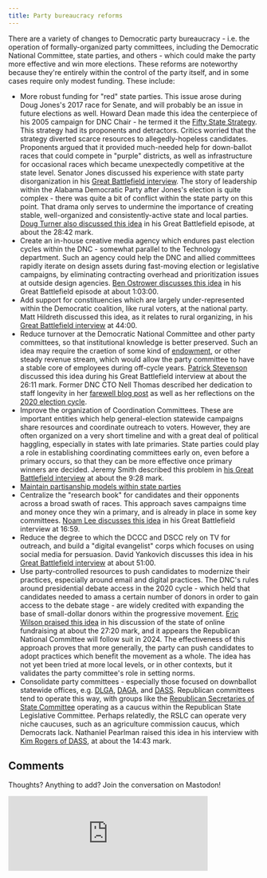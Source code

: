 ```yaml
---
title: Party bureaucracy reforms
---
```


There are a variety of changes to Democratic party bureaucracy - i.e. the operation of formally-organized party committees, including the Democratic National Committee, state parties, and others - which could make the party more effective and win more elections. These reforms are noteworthy because they're entirely within the control of the party itself, and in some cases require only modest funding. These include:

* More robust funding for "red" state parties. This issue arose during Doug Jones's 2017 race for Senate, and will probably be an issue in future elections as well. Howard Dean made this idea the centerpiece of his 2005 campaign for DNC Chair - he termed it the [Fifty State Strategy](https://democrats.org/the-50-state-strategy/). This strategy had its proponents and detractors. Critics worried that the strategy diverted scarce resources to allegedly-hopeless candidates. Proponents argued that it provided much-needed help for down-ballot races that could compete in "purple" districts, as well as infrastructure for occasional races which became unexpectedly competitive at the state level. Senator Jones discussed his experience with state party disorganization in his [Great Battlefield interview](https://www.resistancedashboard.com/node/1141). The story of leadership within the Alabama Democratic Party after Jones's election is quite complex - there was quite a bit of conflict within the state party on this point. That drama only serves to undermine the importance of creating stable, well-organized and consistently-active state and local parties. [Doug Turner also discussed this idea](https://www.resistancedashboard.com/node/1149) in his Great Battlefield episode, at about the 28:42 mark.
* Create an in-house creative media agency which endures past election cycles within the DNC - somewhat parallel to the Technology department. Such an agency could help the DNC and allied committees rapidly iterate on design assets during fast-moving election or legislative campaigns, by eliminating contracting overhead and prioritization issues at outside design agencies. [Ben Ostrower discusses this idea](https://www.resistancedashboard.com/node/1014) in his Great Battlefield episode at about 1:03:00.
* Add support for constituencies which are largely under-represented within the Democratic coalition, like rural voters, at the national party. Matt Hildreth discussed this idea, as it relates to rural organizing, in his [Great Battlefield interview](https://www.resistancedashboard.com/node/979) at 44:00.
* Reduce turnover at the Democratic National Committee and other party committees, so that institutional knowledge is better preserved. Such an idea may require the craetion of some kind of [endowment](https://codehopelabs.com/ideas/infrastructure-endowment.html), or other steady revenue stream, which would allow the party committee to have a stable core of employees during off-cycle years. [Patrick Stevenson](https://www.resistancedashboard.com/node/582) discussed this idea during his Great Battlefield interview at about the 26:11 mark. Former DNC CTO Nell Thomas described her dedication to staff longevity in her [farewell blog post](https://medium.com/democratictech/reflecting-on-dnc-tech-in-2022-597287f10d67) as well as her reflections on the [2020 election cycle](https://medium.com/democratictech/breaking-the-boom-and-bust-cycle-955643e48949). 
* Improve the organization of Coordination Committees. These are important entities which help general-election statewide campaigns share resources and coordinate outreach to voters. However, they are often organized on a very short timeline and with a great deal of political haggling, especially in states with late primaries. State parties could play a role in establishing coordinating committees early on, even before a primary occurs, so that they can be more effective once primary winners are decided. Jeremy Smith described this problem in [his Great Battlefield interview](https://www.resistancedashboard.com/node/805) at about the 9:28 mark.
* [Maintain partisanship models within state parties](https://codehopelabs.com/ideas/state-party-partisanship-model.html)
* Centralize the "research book" for candidates and their opponents across a broad swath of races. This approach saves campaigns time and money once they win a primary, and is already in place in some key committees. [Noam Lee discusses this idea](https://www.resistancedashboard.com/node/1128) in his Great Battlefield interview at 16:59.
* Reduce the degree to which the DCCC and DSCC rely on TV for outreach, and build a "digital evangelist" corps which focuses on using social media for persuasion. David Yankovich discusses this idea in his [Great Battlefield interview](https://www.resistancedashboard.com/node/1109) at about 51:00.
* Use party-controlled resources to push candidates to modernize their practices, especially around email and digital practices. The DNC's rules around presidential debate access in the 2020 cycle - which held that candidates needed to amass a certain number of donors in order to gain access to the debate stage - are widely credited with expanding the base of small-dollar donors within the progressive movement. [Eric Wilson praised this idea](https://podcast.startupcaucus.com/1833138/11825937-conversation-the-state-of-online-campaign-fundraising) in his discussion of the state of online fundraising at about the 27:20 mark, and it appears the Republican National Committee will follow suit in 2024. The effectiveness of this approach proves that more generally, the party can push candidates to adopt practices which benefit the movement as a whole. The idea has not yet been tried at more local levels, or in other contexts, but it validates the party committee's role in setting norms.
* Consolidate party committees - especially those focused on downballot statewide offices, e.g. [DLGA](https://demlgs.org/), [DAGA](https://dems.ag/), and [DASS](https://demsofstate.org/). Republican committees tend to operate this way, with groups like the [Republican Secretaries of State Committee](https://www.rslc.gop/what-we-do/secretaries-of-state) operating as a caucus within the Republican State Legislative Committee. Perhaps relatedly, the RSLC can operate very niche caucuses, such as an agriculture commission caucus, which Democrats lack. Nathaniel Pearlman raised this idea in his interview with [Kim Rogers of DASS](https://www.resistancedashboard.com/node/908), at about the 14:43 mark.

## Comments

Thoughts? Anything to add? Join the conversation on Mastodon!

<iframe src="https://mstdn.party/@shaisachs/110027275526290619/embed" class="mastodon-embed" style="max-width: 100%; border: 0" width="400" allowfullscreen="allowfullscreen"></iframe><script src="https://mstdn.party/embed.js" async="async"></script>